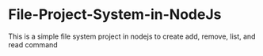 # File-Project-System-in-NodeJs
This is a simple file system project in nodejs to create  add, remove, list, and read  command 
